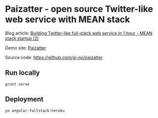 # Paizatter - open source Twitter-like web service with MEAN stack

Blog article: [Building Twitter-like full-stack web service in 1 hour - MEAN stack startup (2)]( http://engineering.paiza.io/entry/2015/07/09/154028)

Demo site: [Paizatter](http://paizatter.herokuapp.com)

Source code: https://github.com/gi-no/paizatter

## Run locally

```
grunt serve
```

## Deployment

```
yo angular-fullstack:heroku
```


